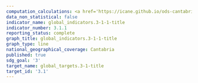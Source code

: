 ```yaml
---
computation_calculations: <a href='https://icane.github.io/ods-cantabria/assets/pdf/3.1.1.1.pdf' target='_blank'>Tasa de mortalidad materna</a>
data_non_statistical: false
indicator_name: global_indicators.3-1-1-title
indicator_number: 3.1.1
reporting_status: complete
graph_title: global_indicators.3-1-1-title
graph_type: line
national_geographical_coverage: Cantabria
published: true
sdg_goal: '3'
target_name: global_targets.3-1-title
target_id: '3.1'
---
```

